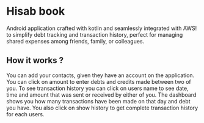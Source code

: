 
# Hisab book

Android application crafted with kotlin and seamlessly integrated with AWS! to simplify debt tracking and transaction history, perfect for managing shared expenses among friends, family, or colleagues.

## How it works ?
You can add your contacts, given they have an account on the application. You can click on amount to enter debts and credits made between two of you. To see transaction history you can click on users name to see date, time and amount that was sent or received by either of you. The dashboard shows you how many transactions have been made on that day and debt you have. You also click on show history to get complete transaction history for each users.  
